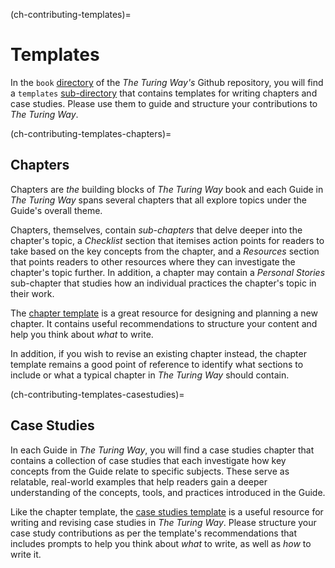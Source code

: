 (ch-contributing-templates)=
# Templates

In the `book` [directory](https://github.com/the-turing-way/the-turing-way/tree/main/book) of the _The Turing Way's_ Github repository, you will find a `templates` [sub-directory](https://github.com/the-turing-way/the-turing-way/tree/main/book/templates) that contains templates for writing chapters and case studies.
Please use them to guide and structure your contributions to _The Turing Way_.

(ch-contributing-templates-chapters)=
## Chapters

Chapters are _the_ building blocks of _The Turing Way_ book and each Guide in _The Turing Way_ spans several chapters that all explore topics under the Guide's overall theme.

Chapters, themselves, contain _sub-chapters_ that delve deeper into the chapter's topic, a _Checklist_ section that itemises action points for readers to take based on the key concepts from the chapter, and a _Resources_ section that points readers to other resources where they can investigate the chapter's topic further.
In addition, a chapter may contain a _Personal Stories_ sub-chapter that studies how an individual practices the chapter's topic in their work.

The [chapter template](https://github.com/the-turing-way/the-turing-way/tree/main/book/templates/chapter-template) is a great resource for designing and planning a new chapter.
It contains useful recommendations to structure your content and help you think about _what_ to write.

In addition, if you wish to revise an existing chapter instead, the chapter template remains a good point of reference to identify what sections to include or what a typical chapter in _The Turing Way_ should contain.

(ch-contributing-templates-casestudies)=
## Case Studies

In each Guide in _The Turing Way_, you will find a case studies chapter that contains a collection of case studies that each investigate how key concepts from the Guide relate to specific subjects.
These serve as relatable, real-world examples that help readers gain a deeper understanding of the concepts, tools, and practices introduced in the Guide.

Like the chapter template, the [case studies template](https://github.com/the-turing-way/the-turing-way/tree/main/book/templates/case-study-template) is a useful resource for writing and revising case studies in _The Turing Way_.
Please structure your case study contributions as per the template's recommendations that includes prompts to help you think about _what_ to write, as well as _how_ to write it.
